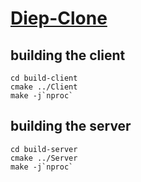 # [Diep-Clone](https://discord.gg/YkEPBYBRu6)
## building the client
```
cd build-client
cmake ../Client
make -j`nproc`
```
## building the server
```
cd build-server
cmake ../Server
make -j`nproc`
```
 